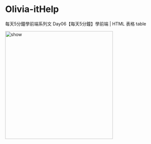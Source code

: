 # Olivia-itHelp
每天5分鐘學前端系列文
Day06【每天5分鐘】學前端 | HTML 表格 table

<img width="344" alt="show" src="https://user-images.githubusercontent.com/96507242/188732526-4368fa25-39ae-4cbb-9f07-061b1b9316dc.png">
